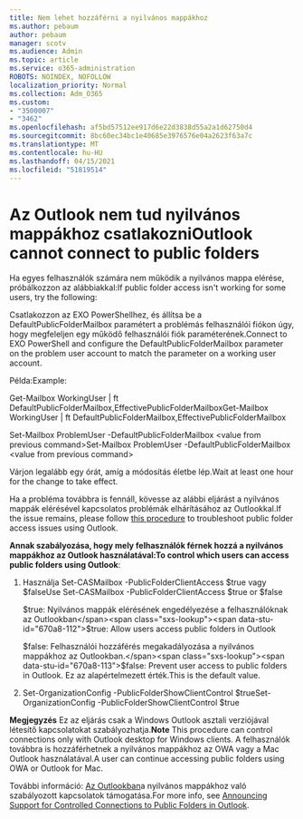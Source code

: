 ```yaml
---
title: Nem lehet hozzáférni a nyilvános mappákhoz
ms.author: pebaum
author: pebaum
manager: scotv
ms.audience: Admin
ms.topic: article
ms.service: o365-administration
ROBOTS: NOINDEX, NOFOLLOW
localization_priority: Normal
ms.collection: Adm_O365
ms.custom:
- "3500007"
- "3462"
ms.openlocfilehash: af5bd57512ee917d6e22d3838d55a2a1d62750d4
ms.sourcegitcommit: 8bc60ec34bc1e40685e3976576e04a2623f63a7c
ms.translationtype: MT
ms.contentlocale: hu-HU
ms.lasthandoff: 04/15/2021
ms.locfileid: "51819514"
---
```

# <a name="outlook-cannot-connect-to-public-folders"></a><span data-ttu-id="670a8-102">Az Outlook nem tud nyilvános mappákhoz csatlakozni</span><span class="sxs-lookup"><span data-stu-id="670a8-102">Outlook cannot connect to public folders</span></span>

<span data-ttu-id="670a8-103">Ha egyes felhasználók számára nem működik a nyilvános mappa elérése, próbálkozzon az alábbiakkal:</span><span class="sxs-lookup"><span data-stu-id="670a8-103">If public folder access isn't working for some users, try the following:</span></span>

<span data-ttu-id="670a8-104">Csatlakozzon az EXO PowerShellhez, és állítsa be a DefaultPublicFolderMailbox paramétert a problémás felhasználói fiókon úgy, hogy megfeleljen egy működő felhasználói fiók paraméterének.</span><span class="sxs-lookup"><span data-stu-id="670a8-104">Connect to EXO PowerShell and configure the DefaultPublicFolderMailbox parameter on the problem user account to match the parameter on a working user account.</span></span>

<span data-ttu-id="670a8-105">Példa:</span><span class="sxs-lookup"><span data-stu-id="670a8-105">Example:</span></span>

<span data-ttu-id="670a8-106">Get-Mailbox WorkingUser | ft DefaultPublicFolderMailbox,EffectivePublicFolderMailbox</span><span class="sxs-lookup"><span data-stu-id="670a8-106">Get-Mailbox WorkingUser | ft DefaultPublicFolderMailbox,EffectivePublicFolderMailbox</span></span>

<span data-ttu-id="670a8-107">Set-Mailbox ProblemUser -DefaultPublicFolderMailbox \<value from previous command></span><span class="sxs-lookup"><span data-stu-id="670a8-107">Set-Mailbox ProblemUser -DefaultPublicFolderMailbox \<value from previous command></span></span>

<span data-ttu-id="670a8-108">Várjon legalább egy órát, amíg a módosítás életbe lép.</span><span class="sxs-lookup"><span data-stu-id="670a8-108">Wait at least one hour for the change to take effect.</span></span>

<span data-ttu-id="670a8-109">Ha a probléma továbbra [](https://aka.ms/pfcte) is fennáll, kövesse az alábbi eljárást a nyilvános mappák elérésével kapcsolatos problémák elhárításához az Outlookkal.</span><span class="sxs-lookup"><span data-stu-id="670a8-109">If the issue remains, please follow [this procedure](https://aka.ms/pfcte) to troubleshoot public folder access issues using Outlook.</span></span>
 
<span data-ttu-id="670a8-110">**Annak szabályozása, hogy mely felhasználók férnek hozzá a nyilvános mappákhoz az Outlook használatával:**</span><span class="sxs-lookup"><span data-stu-id="670a8-110">**To control which users can access public folders using Outlook**:</span></span>

1.  <span data-ttu-id="670a8-111">Használja Set-CASMailbox <mailboxname> -PublicFolderClientAccess $true vagy $false</span><span class="sxs-lookup"><span data-stu-id="670a8-111">Use Set-CASMailbox <mailboxname> -PublicFolderClientAccess $true or $false</span></span>  
      
    <span data-ttu-id="670a8-112">$true: Nyilvános mappák elérésének engedélyezése a felhasználóknak az Outlookban</span><span class="sxs-lookup"><span data-stu-id="670a8-112">$true: Allow users access public folders in Outlook</span></span>  
      
    <span data-ttu-id="670a8-113">$false: Felhasználói hozzáférés megakadályozása a nyilvános mappákhoz az Outlookban.</span><span class="sxs-lookup"><span data-stu-id="670a8-113">$false: Prevent user access to public folders in Outlook.</span></span> <span data-ttu-id="670a8-114">Ez az alapértelmezett érték.</span><span class="sxs-lookup"><span data-stu-id="670a8-114">This is the default value.</span></span>  
        
2.  <span data-ttu-id="670a8-115">Set-OrganizationConfig -PublicFolderShowClientControl $true</span><span class="sxs-lookup"><span data-stu-id="670a8-115">Set-OrganizationConfig -PublicFolderShowClientControl $true</span></span>   
      
<span data-ttu-id="670a8-116">**Megjegyzés** Ez az eljárás csak a Windows Outlook asztali verziójával létesítő kapcsolatokat szabályozhatja.</span><span class="sxs-lookup"><span data-stu-id="670a8-116">**Note** This procedure can control connections only with Outlook desktop for Windows clients.</span></span> <span data-ttu-id="670a8-117">A felhasználók továbbra is hozzáférhetnek a nyilvános mappákhoz az OWA vagy a Mac Outlook használatával.</span><span class="sxs-lookup"><span data-stu-id="670a8-117">A user can continue accessing public folders using OWA or Outlook for Mac.</span></span>
 
<span data-ttu-id="670a8-118">További információ: [Az Outlookban](https://aka.ms/controlpf)a nyilvános mappákhoz való szabályozott kapcsolatok támogatása.</span><span class="sxs-lookup"><span data-stu-id="670a8-118">For more info, see [Announcing Support for Controlled Connections to Public Folders in Outlook](https://aka.ms/controlpf).</span></span>